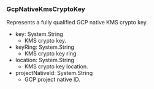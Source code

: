 ### GcpNativeKmsCryptoKey
Represents a fully qualified GCP native KMS crypto key.

- key: System.String
  - KMS crypto key.
- keyRing: System.String
  - KMS crypto key ring.
- location: System.String
  - KMS crypto key location.
- projectNativeId: System.String
  - GCP project native ID.
